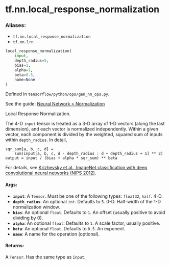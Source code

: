 <div itemscope itemtype="http://developers.google.com/ReferenceObject">
<meta itemprop="name" content="tf.nn.local_response_normalization" />
</div>

# tf.nn.local_response_normalization

### Aliases:

* `tf.nn.local_response_normalization`
* `tf.nn.lrn`

``` python
local_response_normalization(
    input,
    depth_radius=5,
    bias=1,
    alpha=1,
    beta=0.5,
    name=None
)
```



Defined in `tensorflow/python/ops/gen_nn_ops.py`.

See the guide: [Neural Network > Normalization](../../../../api_guides/python/nn.md#Normalization)

Local Response Normalization.

The 4-D `input` tensor is treated as a 3-D array of 1-D vectors (along the last
dimension), and each vector is normalized independently.  Within a given vector,
each component is divided by the weighted, squared sum of inputs within
`depth_radius`.  In detail,

    sqr_sum[a, b, c, d] =
        sum(input[a, b, c, d - depth_radius : d + depth_radius + 1] ** 2)
    output = input / (bias + alpha * sqr_sum) ** beta

For details, see [Krizhevsky et al., ImageNet classification with deep
convolutional neural networks (NIPS 2012)](http://papers.nips.cc/paper/4824-imagenet-classification-with-deep-convolutional-neural-networks).

#### Args:

* <b>`input`</b>: A `Tensor`. Must be one of the following types: `float32`, `half`.
    4-D.
* <b>`depth_radius`</b>: An optional `int`. Defaults to `5`.
    0-D.  Half-width of the 1-D normalization window.
* <b>`bias`</b>: An optional `float`. Defaults to `1`.
    An offset (usually positive to avoid dividing by 0).
* <b>`alpha`</b>: An optional `float`. Defaults to `1`.
    A scale factor, usually positive.
* <b>`beta`</b>: An optional `float`. Defaults to `0.5`. An exponent.
* <b>`name`</b>: A name for the operation (optional).


#### Returns:

A `Tensor`. Has the same type as `input`.